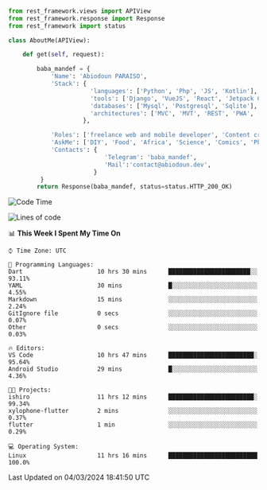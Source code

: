 ###
```python
from rest_framework.views import APIView
from rest_framework.response import Response
from rest_framework import status

class AboutMe(APIView):

    def get(self, request):

        baba_mandef = {
            'Name': 'Abiodoun PARAISO',
            'Stack': {
                       'languages': ['Python', 'Php', 'JS', 'Kotlin'],
                       'tools': ['Django', 'VueJS', 'React', 'Jetpack Compose'],
                       'databases': ['Mysql', 'Postgresql', 'Sqlite'],
                       'architectures': ['MVC', 'MVT', 'REST', 'PWA', 'SPA', 'MicroServices']
                     },

            'Roles': ['freelance web and mobile developer', 'Content creator', 'Teacher', 'Mentor'],
            'AskMe': ['DIY', 'Food', 'Africa', 'Science', 'Comics', 'Photography', 'Tech', 'Programming'],
            'Contacts': {
                           'Telegram': 'baba_mandef',
                           'Mail':'contact@abiodoun.dev',
                        }
         }
        return Response(baba_mandef, status=status.HTTP_200_OK)

```                    

<!--START_SECTION:waka-->
![Code Time](http://img.shields.io/badge/Code%20Time-967%20hrs%2045%20mins-blue)

![Lines of code](https://img.shields.io/badge/From%20Hello%20World%20I%27ve%20Written-267%20Thousand%20lines%20of%20code-blue)

📊 **This Week I Spent My Time On** 

```text
⌚︎ Time Zone: UTC

💬 Programming Languages: 
Dart                     10 hrs 30 mins      ███████████████████████░░   93.11% 
YAML                     30 mins             █░░░░░░░░░░░░░░░░░░░░░░░░   4.55% 
Markdown                 15 mins             ░░░░░░░░░░░░░░░░░░░░░░░░░   2.24% 
GitIgnore file           0 secs              ░░░░░░░░░░░░░░░░░░░░░░░░░   0.07% 
Other                    0 secs              ░░░░░░░░░░░░░░░░░░░░░░░░░   0.03%

🔥 Editors: 
VS Code                  10 hrs 47 mins      ████████████████████████░   95.64% 
Android Studio           29 mins             █░░░░░░░░░░░░░░░░░░░░░░░░   4.36%

🐱‍💻 Projects: 
ishiro                   11 hrs 12 mins      ████████████████████████░   99.34% 
xylophone-flutter        2 mins              ░░░░░░░░░░░░░░░░░░░░░░░░░   0.37% 
flutter                  1 min               ░░░░░░░░░░░░░░░░░░░░░░░░░   0.29%

💻 Operating System: 
Linux                    11 hrs 16 mins      █████████████████████████   100.0%

```


 Last Updated on 04/03/2024 18:41:50 UTC
<!--END_SECTION:waka-->
